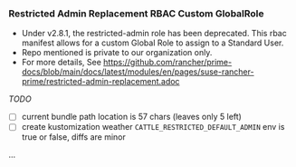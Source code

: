 ### Restricted Admin Replacement RBAC Custom GlobalRole

* Under v2.8.1, the restricted-admin role has been deprecated. This rbac manifest allows for a custom Global Role to assign to a Standard User.
* Repo mentioned is private to our organization only.
* For more details, See https://github.com/rancher/prime-docs/blob/main/docs/latest/modules/en/pages/suse-rancher-prime/restricted-admin-replacement.adoc

_TODO_
- [ ] current bundle path location is 57 chars (leaves only 5 left)
- [ ] create kustomization weather `CATTLE_RESTRICTED_DEFAULT_ADMIN` env is true or false, diffs are minor

...
